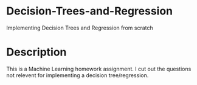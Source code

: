 # Decision-Trees-and-Regression
Implementing Decision Trees and Regression from scratch

# Description
This is a Machine Learning homework assignment.
I cut out the questions not relevent for implementing a decision tree/regression.
